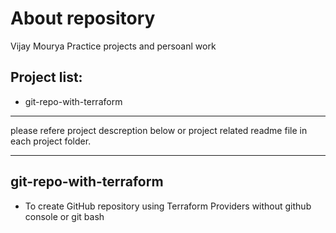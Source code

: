 # About repository
Vijay Mourya Practice projects and persoanl work

## Project list:
- git-repo-with-terraform

***
please refere project descreption below or project related readme file in each project folder.
***

## git-repo-with-terraform
- To create GitHub repository using Terraform Providers without github console or git bash
